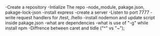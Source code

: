 -Create a repository
-Intialize The repo
-node_module, pakage.json, pakage-lock-json
-install express
-create a server 
-Listen to port 7777
-write request handlers for /test, /hello
-install nodemon and update script inside pakage.json
-what are dependencies 
-what is use of "-g" while install npm 
-Diffrence between caret and tidle ("^" vs "~");
